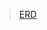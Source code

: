 <blockquote class="imgur-embed-pub" lang="en" data-id="a/Qe51CiT"  ><a href="//imgur.com/a/Qe51CiT">ERD</a></blockquote><script async src="//s.imgur.com/min/embed.js" charset="utf-8"></script>
